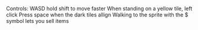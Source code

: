 Controls:
WASD hold shift to move faster
When standing on a yellow tile, left click
Press space when the dark tiles allign
Walking to the sprite with the $ symbol lets you sell items
